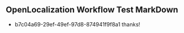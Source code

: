 ## OpenLocalization Workflow Test MarkDown
* b7c04a69-29ef-49ef-97d8-874941f9f8a1 thanks!

<!--HONumber=Jul16_HO2-->


